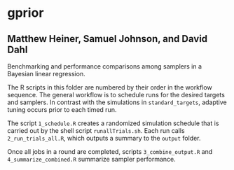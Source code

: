 # gprior

## Matthew Heiner, Samuel Johnson, and David Dahl

Benchmarking and performance comparisons among samplers in a Bayesian
linear regression.

The R scripts in this folder are numbered by their order in the workflow
sequence. The general workflow is to schedule runs for the desired
targets and samplers. In contrast with the simulations in
`standard_targets`, adaptive tuning occurs prior to each timed run.

The script `1_schedule.R` creates a randomized simulation schedule that
is carried out by the shell script `runallTrials.sh`. Each run calls
`2_run_trials_all.R`, which outputs a summary to the `output`
folder.

Once all jobs in a round are completed, scripts `3_combine_output.R` and
`4_summarize_combined.R` summarize sampler performance.
